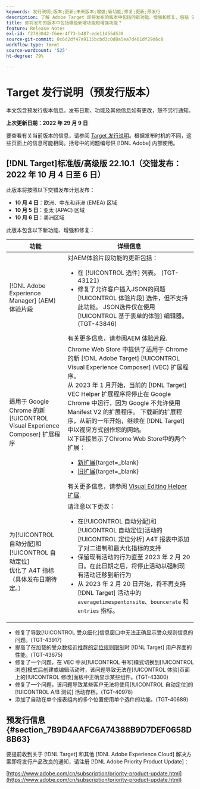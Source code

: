 ```yaml
---
keywords: 发行说明;版本;更新;未来版本;增强;新功能;修复;更新;预发行
description: 了解 Adobe Target 即将发布的版本中包括的新功能、增强和修复，包括 SDK、API 和 JavaScript 库。
title: 即将发布的版本中包括哪些新增功能和增强功能？
feature: Release Notes
exl-id: f2783042-f6ee-4f73-b487-ede11d55d530
source-git-commit: 0c6d2df47a9115bcbd3c0d8a5ea7d401df29d6c8
workflow-type: tm+mt
source-wordcount: '525'
ht-degree: 79%

---
```


# Target 发行说明（预发行版本）

本文包含预发行版本信息。发布日期、功能及其他信息如有更改，恕不另行通知。

**上次更新日期：2022 年 29 月 9 日**

要查看有关当前版本的信息，请参阅 [Target 发行说明](release-notes.md)。根据发布时机的不同，这些页面上的信息可能相同。括号中的问题编号供 [!DNL Adobe] 内部使用。

## [!DNL Target]标准版/高级版 22.10.1（交错发布：2022 年 10 月 4 日至 6 日）

此版本将按照以下交错发布计划发布：

* **10 月 4 日**：欧洲、中东和非洲 (EMEA) 区域
* **10 月 5 日**：亚太 (APAC) 区域
* **10 月 6 日**：美洲区域

此版本包含以下新功能、增强和修复：

| 功能 | 详细信息 |
| --- | --- |
| [!DNL Adobe Experience Manager] (AEM)体验片段 | 对AEM体验片段功能的更新包括：<ul><li>在 [!UICONTROL 选件] 列表。 (TGT-43121)</li><li>修复了允许客户插入JSON的问题 [!UICONTROL 体验片段] 选件，但不支持此功能。 JSON选件仅在使用 [!UICONTROL 基于表单的体验] 编辑器。 (TGT-43846)</li></ul>有关更多信息，请参阅AEM [体验片段](/help/main/c-experiences/c-manage-content/aem-experience-fragments.md). |
| 适用于 Google Chrome 的新 [!UICONTROL Visual Experience Composer] 扩展程序 | Chrome Web Store 中提供了适用于 Chrome 的新 [!DNL Adobe Target] [!UICONTROL Visual Experience Composer] (VEC) 扩展程序。<br>从 2023 年 1 月开始，当前的 [!DNL Target] VEC Helper 扩展程序将停止在 Google Chrome 中运行，因为 Google 不允许使用 Manifest V2 的扩展程序。 下载新的扩展程序，从新的一年开始，继续在 [!DNL Target] 中以视觉方式创作您的网站。<br>以下链接显示了Chrome Web Store中的两个扩展：<ul><li>[新扩展](https://chrome.google.com/webstore/detail/adobe-experience-cloud-vi/kgmjjkfjacffaebgpkpcllakjifppnca){target=_blank}</li><li>[旧扩展](https://chrome.google.com/webstore/detail/adobe-target-vec-helper/ggjpideecfnbipkacplkhhaflkdjagak){target=_blank}</li></ul>有关更多信息，请参阅 [Visual Editing Helper扩展](/help/main/c-experiences/c-visual-experience-composer/r-troubleshoot-composer/visual-editing-helper-extension.md). |
| 为[!UICONTROL 自动分配]和[!UICONTROL 自动定位]<br>优化了 A4T 指标（具体发布日期待定。） | 请注意以下更改：<ul><li>在[!UICONTROL 自动分配]和[!UICONTROL 自动定位]活动的[!UICONTROL 定位分析] A4T 报表中添加了对二进制和最大化指标的支持</li><li>保留现有活动的行为直至 2023 年 2 月 20 日。在此日期之后，将停止活动以强制现有活动迁移到新行为</li><li>从 2023 年 2 月 20 日开始，将不再支持 [!DNL Target] 活动中的 `averagetimespentonsite`、`bouncerate` 和 `entries` 指标。</li></ul> |

* 修复了导致[!UICONTROL 受众细化]信息窗口中无法正确显示受众规则信息的问题。(TGT-43917)
* 提高了在加载的受众数接近[推荐的定位规则限制](/help/main/r-troubleshooting-target/target-limits.md#targeting-rules)时 [!DNL Target] 用户界面的性能。(TGT-43675)
* 修复了一个问题，在 VEC 中从[!UICONTROL 书写]模式切换到[!UICONTROL 浏览]模式后创建或编辑活动时，该问题导致无法在[!UICONTROL 体验]页面上的[!UICONTROL 修改]面板中正确显示某些组件。(TGT-43300)
* 修复了一个问题，该问题导致某些客户无法将使用[!UICONTROL 自动定位]的 [!UICONTROL A/B 测试] 活动存档。(TGT-40978)
* 添加了自动在单个报表组内的多个位置使用单个选件的功能。(TGT-40689)

## 预发行信息 {#section_7B9D4AAFC6A74388B9D7DEF0658D8B63}

要提前收到关于 [!DNL Target] 和其他 [!DNL Adobe Experience Cloud] 解决方案即将发行产品改良的通知，请注册 [!DNL Adobe Priority Product Update]：

[https://www.adobe.com/cn/subscription/priority-product-update.html](https://www.adobe.com/cn/subscription/priority-product-update.html)
